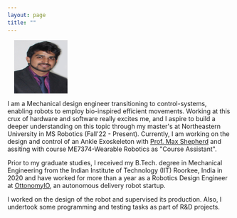 ```yaml
---
layout: page
title: ""
---
```


<img align="center" width="120" height="120" src="/assets/my_photo.jpg" style="padding-right: 15px; padding-left: 15px;">

I am a Mechanical design engineer transitioning to control-systems, enabling robots to employ bio-inspired efficient movements. Working at this crux of hardware and software really excites me, and I aspire to build a deeper understanding on this topic through my master's at Northeastern University in MS Robotics (Fall'22 - Present). Currently, I am working on the design and control of an Ankle Exoskeleton with [Prof. Max Shepherd](https://coe.northeastern.edu/people/shepherd-maxwell/) and assiting with course ME7374-Wearable Robotics as "Course Assistant".

Prior to my graduate studies, I received my B.Tech. degree in Mechanical Engineering from the Indian Institute of Technology (IIT) Roorkee, India in 2020 and have worked for more than a year as a Robotics Design Engineer at [OttonomyIO](https://ottonomy.io/), an autonomous delivery robot startup. 

I worked on the design of the robot and supervised its production. Also, I undertook some programming and testing tasks as part of R&D projects.